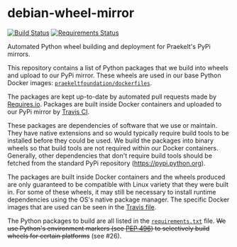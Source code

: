 # debian-wheel-mirror

[![Build Status](https://travis-ci.org/praekeltfoundation/debian-wheel-mirror.svg?branch=develop)](https://travis-ci.org/praekeltfoundation/debian-wheel-mirror)
[![Requirements Status](https://requires.io/github/praekeltfoundation/debian-wheel-mirror/requirements.svg?branch=develop)](https://requires.io/github/praekeltfoundation/debian-wheel-mirror/requirements/?branch=develop)

Automated Python wheel building and deployment for Praekelt's PyPi mirrors.

This repository contains a list of Python packages that we build into wheels and upload to our PyPi mirror. These wheels are used in our base Python Docker images:  [`praekeltfoundation/dockerfiles`](https://github.com/praekeltfoundation/dockerfiles).

The packages are kept up-to-date by automated pull requests made by [Requires.io](https://requires.io/github/praekeltfoundation/debian-wheel-mirror/requirements/?branch=develop). Packages are built inside Docker containers and uploaded to our PyPi mirror by [Travis CI](https://travis-ci.org/praekeltfoundation/debian-wheel-mirror).

These packages are dependencies of software that we use or maintain. They have native extensions and so would typically require build tools to be installed before they could be used. We build the packages into binary wheels so that build tools are not required within our Docker containers. Generally, other dependencies that don't require build tools should be fetched from the standard PyPi repository (https://pypi.python.org).

The packages are built inside Docker containers and the wheels produced are only guaranteed to be compatible with Linux variety that they were built in. For some of these wheels, it may still be necessary to install runtime dependencies using the OS's native package manager. The specific Docker images that are used can be seen in the [Travis file](.travis.yml).

The Python packages to build are all listed in the [`requirements.txt`](requirements.txt) file. ~~We use Python's environment markers (see [PEP 496](https://www.python.org/dev/peps/pep-0496/)) to selectively build wheels for certain platforms~~ (see #26).
